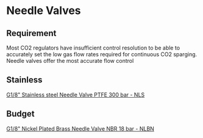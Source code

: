 # Needle Valves
## Requirement
Most CO2 regulators have insufficient control resolution to be able to accurately set the low gas flow rates required for continuous CO2 sparging.  Needle valves offer the most accurate flow control 

## Stainless
[G1/8" Stainless steel Needle Valve PTFE 300 bar - NLS](https://tameson.co.uk/products/nls-018-g1-8inch-stainless-steel-needle-valve-ptfe-300-bar)

## Budget
[G1/8" Nickel Plated Brass Needle Valve NBR 18 bar - NLBN](https://tameson.co.uk/products/nlbn-018-g1-8inch-nickel-plated-brass-needle-valve-nbr-18-bar)